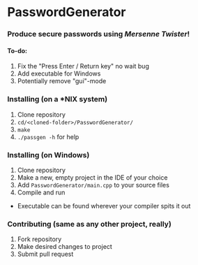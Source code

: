 # PasswordGenerator
### Produce secure passwords using *Mersenne Twister*!

#### To-do:
1. Fix the "Press Enter / Return key" no wait bug
2. Add executable for Windows
3. Potentially remove "gui"-mode

### Installing (on a *NIX system)
1. Clone repository
2. `cd/<cloned-folder>/PasswordGenerator/`
3. `make`
4. `./passgen -h` for help

### Installing (on Windows)
1. Clone repository
2. Make a new, empty project in the IDE of your choice
3. Add `PasswordGenerator/main.cpp` to your source files
4. Compile and run
  * Executable can be found wherever your compiler spits it out
 
### Contributing (same as any other project, really)
1. Fork repository
2. Make desired changes to project
3. Submit pull request

